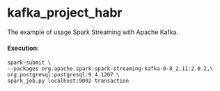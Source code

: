 # kafka_project_habr

The example of usage Spark Streaming with Apache Kafka. 

#### Execution:

```console
spark-submit \
--packages org.apache.spark:spark-streaming-kafka-0-8_2.11:2.0.2,\
org.postgresql:postgresql:9.4.1207 \
spark_job.py localhost:9092 transaction
```

